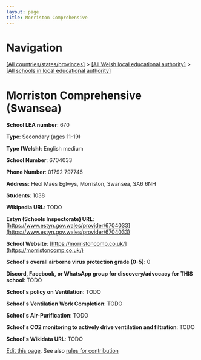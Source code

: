 ```yaml
---
layout: page
title: Morriston Comprehensive
---
```

# Navigation

[[All countries/states/provinces]](../../..) > [[All Welsh local educational authority]](../..) > [[All schools in local educational authority]](..)

# Morriston Comprehensive (Swansea)

**School LEA number**: 670

**Type**: Secondary (ages 11-19)

**Type (Welsh)**: English medium

**School Number**: 6704033

**Phone Number**: 01792 797745

**Address**: Heol Maes Eglwys, Morriston, Swansea, SA6 6NH

**Students**: 1038

**Wikipedia URL**: TODO

**Estyn (Schools Inspectorate) URL**: [https://www.estyn.gov.wales/provider/6704033](https://www.estyn.gov.wales/provider/6704033)

**School Website**: [https://morristoncomp.co.uk/](https://morristoncomp.co.uk/)

**School's overall airborne virus protection grade (0-5)**: 0

**Discord, Facebook, or WhatsApp group for discovery/advocacy for THIS school**: TODO

**School's policy on Ventilation**: TODO

**School's Ventilation Work Completion**: TODO

**School's Air-Purification**: TODO

**School's CO2 monitoring to actively drive ventilation and filtration**: TODO

**School's Wikidata URL**: TODO




[Edit this page](https://github.com/VentilationProject/Wales/edit/prif/./Swansea/Morriston_Comprehensive.md). See also [rules for contribution](../../../contribution-rules/)
